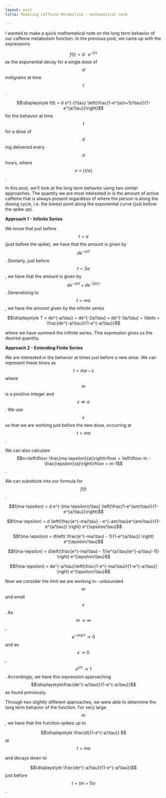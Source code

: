 ```yaml
---
layout: post
title: Modeling Caffeine Metabolism - mathematical note

---
```


I wanted to make a quick mathematical note on the long term behavior of our caffeine metabolism function. In the previous post, we came up with the expressions 

$$f(t)=d\cdot e^{-t/\tau}$$ as the exponential decay for a single dose of $$d$$ milligrams at time $$t$$.

$$\displaystyle f(t) = d e^{-t/\tau} \left(\frac{1-e^{a(n+1)/\tau}}{1-e^{a/\tau}}\right)$$ for the behavior at time $$t$$ for a dose of $$d$$ mg delivered every $$a$$ hours, where $$n=\lfloor t/a \rfloor$$.

In this post, we'll look at the long term behavior using two similar approaches. The quantity we are most interested in is the amount of active caffeine that is always present regardless of where the person is along the dosing cycle, i.e. the lowest point along the exponential curve (just before the spike up).

**Approach 1 - Infinite Series**

We know that just before $$t=a$$ (just before the spike), we have that the amount is given by $$d e^{-a/\tau}$$. Similarly, just before $$t=2a$$, we have that the amount is given by $$de^{-a/\tau} + de^{-2a/\tau}$$. Generalizing to $$t=\infty a$$, we have the amount given by the infinite series

$$\displaystyle T = de^{-a/\tau} + de^{-2a/\tau} + de^{-3a/\tau} + \ldots = \frac{de^{-a/\tau}}{1-e^{-a/\tau}}$$

where we have summed the infinite series. This expression gives us the desired quantity.

**Approach 2 - Extending Finite Series**

We are interested in the behavior at times just before a new dose. We can represent these times as $$t=ma-\epsilon$$ where $$m$$ is a positive integer and $$\epsilon \ll a$$. We use $$\epsilon$$ so that we are working just before the new dose, occurring at $$t=ma$$.

We can also calculate $$n=\left\lfloor \frac{ma-\epsilon}{a}\right\rfloor = \left\lfloor m - \frac{\epsilon}{a}\right\rfloor = m-1$$.

We can substitute into our formula for $$f(t)$$	.

$$f(ma-\epsilon) = d e^{-(ma-\epsilon)/\tau} \left(\frac{1-e^{am/\tau}}{1-e^{a/\tau}}\right)$$

$$f(ma-\epsilon) = d \left(\frac{e^{-ma/\tau} - e^{-am/\tau}e^{am/\tau}}{1-e^{a/\tau}} \right) e^{\epsilon/\tau}$$

$$f(ma-\epsilon) = d\left( \frac{e^{-ma/\tau} - 1}{1-e^{a/\tau}} \right) e^{\epsilon/\tau}$$

$$f(ma-\epsilon) = d\left(\frac{e^{-ma/\tau} - 1}{e^{a/\tau}(e^{-a/\tau}-1)} \right) e^{\epsilon/\tau}$$

$$f(ma-\epsilon) = de^{-a/\tau}\left(\frac{1-e^{-ma/\tau}}{1-e^{-a/\tau}} \right) e^{\epsilon/\tau}$$

Now we consider the limit we are working in--unbounded $$m$$ and small $$\epsilon$$. As $$m\rightarrow \infty$$, $$e^{-ma/\tau} \rightarrow 0$$ and as $$\epsilon\rightarrow 0$$, $$e^{\epsilon/\tau} \rightarrow 1$$. Accordingly, we have this expression approaching $$\displaystyle\frac{de^{-a/\tau}}{1-e^{-a/\tau}}$$ as found previously.

Through two slightly different approaches, we were able to determine the long term behavior of the function. For very large $$m$$, we have that the function spikes up to

$$\displaystyle \frac{d}{1-e^{-a/\tau}} $$ at $$t=ma$$ 

and decays down to

$$\displaystyle \frac{de^{-a/\tau}}{1-e^{-a/\tau}}$$ just before $$t=(m+1)a$$.
